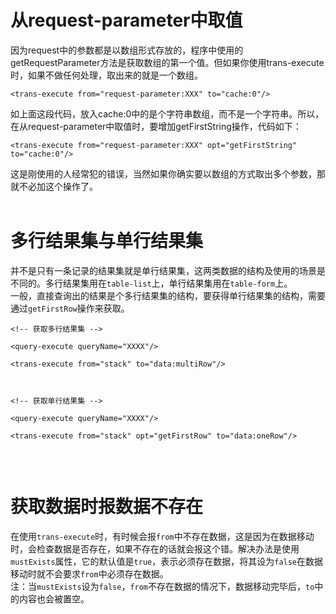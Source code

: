 # 从request-parameter中取值 #
因为request中的参数都是以数组形式存放的，程序中使用的getRequestParameter方法是获取数组的第一个值。但如果你使用trans-execute时，如果不做任何处理，取出来的就是一个数组。
```
<trans-execute from="request-parameter:XXX" to="cache:0"/>
```
如上面这段代码，放入cache:0中的是个字符串数组，而不是一个字符串。所以，在从request-parameter中取值时，要增加getFirstString操作，代码如下：
```
<trans-execute from="request-parameter:XXX" opt="getFirstString" to="cache:0"/>
```
这是刚使用的人经常犯的错误，当然如果你确实要以数组的方式取出多个参数，那就不必加这个操作了。
<br><br>

<h1>多行结果集与单行结果集</h1>
并不是只有一条记录的结果集就是单行结果集，这两类数据的结构及使用的场景是不同的。多行结果集用在<code>table-list</code>上，单行结果集用在<code>table-form</code>上。<br>
一般，直接查询出的结果是个多行结果集的结构，要获得单行结果集的结构，需要通过<code>getFirstRow</code>操作来获取。<br>
<pre><code>&lt;!-- 获取多行结果集 --&gt;<br>
&lt;query-execute queryName="XXXX"/&gt;<br>
&lt;trans-execute from="stack" to="data:multiRow"/&gt;<br>
<br>
&lt;!-- 获取单行结果集 --&gt;<br>
&lt;query-execute queryName="XXXX"/&gt;<br>
&lt;trans-execute from="stack" opt="getFirstRow" to="data:oneRow"/&gt;<br>
</code></pre>
<br>

<h1>获取数据时报数据不存在</h1>
在使用<code>trans-execute</code>时，有时候会报<code>from</code>中不存在数据，这是因为在数据移动时，会检查数据是否存在，如果不存在的话就会报这个错。解决办法是使用<code>mustExists</code>属性，它的默认值是<code>true</code>，表示必须存在数据，将其设为<code>false</code>在数据移动时就不会要求<code>from</code>中必须存在数据。<br>
注：当<code>mustExists</code>设为<code>false</code>，<code>from</code>不存在数据的情况下，数据移动完毕后，<code>to</code>中的内容也会被置空。